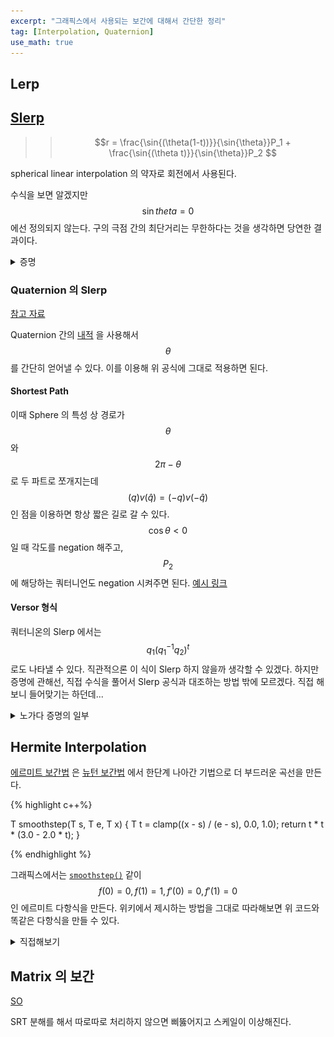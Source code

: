 ```yaml
---
excerpt: "그래픽스에서 사용되는 보간에 대해서 간단한 정리"
tag: [Interpolation, Quaternion]
use_math: true
---
```


## Lerp

## [Slerp](https://en.wikipedia.org/wiki/Slerp)

>> $$r = \frac{\sin{(\theta(1-t))}}{\sin{\theta}}P_1 + \frac{\sin{(\theta t)}}{\sin{\theta}}P_2 $$

spherical linear interpolation 의 약자로 회전에서 사용된다.

수식을 보면 알겠지만 $$\sin{theta} = 0$$ 에선 정의되지 않는다. 구의 극점 간의 최단거리는 무한하다는 것을 생각하면 당연한 결과이다.

<details>
<summary>증명 </summary>
<div markdown="1">

#### 기하를 이용한 증명

위 식은 삼각형에 평행사변형을 그려보면 쉽게 유도할 수 있다.

<details>
<summary>참고그림</summary>
<div markdown = "1">

![slerp1](/Posts/Math/Interpolate01.png){: width="50%"} 

</div>
</details>
<br/>

위 그림에서 주황선을 $$P_1$$, $$P_2$$ 라고 하자. 그러면 우리가 원하는 좌표는 $$r = n P_1 + m P_2$$ 가 된다. 즉 $$n$$, $$m$$ 이라는 가중치를 조정하므로써 보간이 수행되는 것이다. 이러한 가중치는 $$r$$ 에서 $$P_1$$ 그리고 $$P_2$$ 으로 수직으로 그은 선에 대한 길이를 구하는 두 식에 의해서 쉽게 도출된다. 

예를들어 $$r$$ 에서 $$P_1$$ 로 수직으로 그은 선인 $$h$$ 를 구해보자. $$h = m\sin{\theta}$$ 이고 $$h = \sin{(\theta t)}$$ 이다. 이를 항등식으로 엮어서 $$m$$ 만 한쪽으로 빼내면 $$m$$ 이 $$\theta$$ 와 $$t$$ 로 환원된다.

#### 대수적 증명

위 식을 $$r = c_1(t) P_1 + c_2(t) P_2$$ 로 표현하자. 이때 $$c_1(), c_2()$$ 는 0~1 사이의 값을 받아서 0~1 사이의 값으로 연속적으로 매핑해주는 함수이다.

$$P_1$$ 과 $$P_2$$ 사이의 각도가 $$\theta$$ 라고 하자. 우리는 Slerp 를 원하므로 $$P_1$$ 과 $$r$$ 간의 각도는 $$t\theta$$ 가 되고, $$r$$ 과 $$P_2$$ 사이의 각도는 $$(1-t)\theta$$ 가 된다. 이러한 각도를 내적을 통해 다음과 같은 관계식을 세울 수 있다.

$$\cos{t\theta} = P_1 \cdot r = c_1(t) + c_2(t) \cos{\theta}$$

$$\cos{(1-t)\theta} = r \cdot P_2 = c_1(t)\cos{\theta} + c_2(t) $$

위 식을 연립해서 $$c_2()$$ 를 구하면 다음과 같다.

$$c_2(t) = \frac{\cos{(1-t)\theta} - \cos{t\theta}\cos{\theta}}{\sin^2{\theta}} 
= \frac{\sin{\theta} \sin{t\theta} + \cos{t\theta}\cos{\theta} - \cos{t\theta}\cos{\theta}}
{\sin^2{\theta}}$$

정리하면 위 공식의 부분을 구할 수 있고 $$c_1(t)$$ 도 마찬가지로 하면 된다.


</div></details>



### Quaternion 의 Slerp

[참고 자료](https://www.geometrictools.com/Documentation/Quaternions.pdf)

Quaternion 간의 [내적](https://pasus.tistory.com/33) 을 사용해서 $$\theta$$ 를 간단히 얻어낼 수 있다. 이를 이용해 위 공식에 그대로 적용하면 된다. 

#### Shortest Path

이때 Sphere 의 특성 상 경로가 $$\theta$$ 와 $$2\pi -\theta$$ 로 두 파트로 쪼개지는데 $$(q)v(\hat{q}) = (-q)v(-\hat{q})$$ 인 점을 이용하면 항상 짧은 길로 갈 수 있다. $$\cos{\theta} < 0$$ 일 때 각도를 negation 해주고, $$P_2$$ 에 해당하는 쿼터니언도 negation 시켜주면 된다. [예시 링크](https://stackoverflow.com/questions/51885082/quaternion-slerp-with-shortest-path-not-working)

#### Versor 형식

쿼터니온의 Slerp 에서는 $$q_1({q_1^{-1} q_2})^t$$ 로도 나타낼 수 있다. 직관적으론 이 식이 Slerp 하지 않을까 생각할 수 있겠다. 하지만 증명에 관해선, 직접 수식을 풀어서 Slerp 공식과 대조하는 방법 밖에 모르겠다. 직접 해보니 들어맞기는 하던데...

<details>
<summary> 노가다 증명의 일부 </summary>
<div markdown = "1">

$$ \begin{multline} 

q_1^{-1}q_2 
\\ \shoveleft
= (\cos{a}\cos{b} + \sin{a} \sin{b} (v_1 \cdot v_2),
  (\cos{a}\sin{b}) v_2 - (\cos{b}\sin{a}) v_1 - \sin{a}\sin{b}(v_1 \times v_2)) 
\\ \shoveleft
= \cos{\theta} + (\sin{\theta})v_3  
\\ \\ \shoveleft

q_1({q_1^{-1} q_2})^t   
\\ \shoveleft
= (\cos{t\theta}\cos{a} - \sin{t\theta}\sin{a} (v_1 \cdot v_3), 
 (\cos{t\theta} \sin{a}) v_1 + (\sin{t\theta}\cos{a})v_3 + \sin{t\theta}\sin{a}(v_1 \times v_3))  
\\ \\ \shoveleft

v_3 = \cfrac{ (\cos{a}\sin{b}) v_2 - (\cos{b}\sin{a}) v_1 - \sin{a}\sin{b}(v_1 \times v_2)}
{\sin{\theta}}
\end{multline}
$$

위처럼 풀어쓴 뒤 $$v_3$$ 을 없애면 된다. 외적이 들어간 항은 $$a \times (b \times c) = (a \cdot c)b - (a \cdot b)c$$ 를 이용하면 남은건 상쇄된다.

</div></details>


## Hermite Interpolation

[에르미트 보간법](https://en.wikipedia.org/wiki/Hermite_interpolation) 은 [뉴턴 보간법](https://subprofessor.tistory.com/67) 에서 한단계 나아간 기법으로 더 부드러운 곡선을 만든다.

{% highlight c++%}

T smoothstep(T s, T e, T x)
{
    T t = clamp((x - s) / (e - s), 0.0, 1.0);
    return t * t * (3.0 - 2.0 * t);
}

{% endhighlight %}


그래픽스에서는 [```smoothstep()```](https://thebookofshaders.com/glossary/?search=smoothstep) 같이 $$f(0)=0, f(1)=1, f'(0) = 0, f'(1) = 0$$ 인 에르미트 다항식을 만든다. 위키에서 제시하는 방법을 그대로 따라해보면 위 코드와 똑같은 다항식을 만들 수 있다.

<details>
<summary> 직접해보기 </summary>
<div markdown = "1">

```
z_0 = 0, f[z_0] = 0
                    f[z_1, z_0] = f'(0) = 0
z_1 = 0, f[z_1] = 0                          f[z_2, z_1, z_0] = 1
                    f[z_2, z_0] = 1                                 f[z_3, z_2, z_1, z_0] = -2
z_2 = 1, f[z_2] = 1                          f[z_3, z_2, z_1] = -1
                    f[z_3, z_2] = f'(1) = 0
z_3 = 1, f[z_3] = 1

h(x) = 0 + 0(x-0) + 1(x-0)(x-0) + -2(x-0)(x-0)(x-1) 
     = -2x^3 + 3x^2
```
</div></details>


## Matrix 의 보간

[SO](https://stackoverflow.com/questions/3093455/3d-geometry-how-to-interpolate-a-matrix)

SRT 분해를 해서 따로따로 처리하지 않으면 삐뚫어지고 스케일이 이상해진다. 